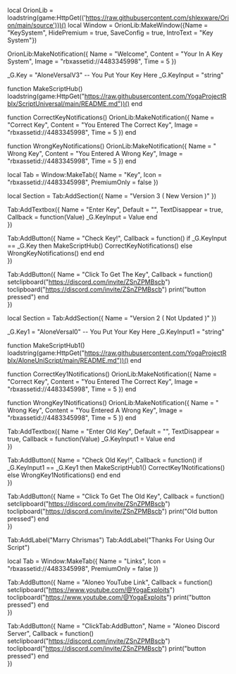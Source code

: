local OrionLib = loadstring(game:HttpGet(('https://raw.githubusercontent.com/shlexware/Orion/main/source')))()
local Window = OrionLib:MakeWindow({Name = "KeySystem", HidePremium = true, SaveConfig = true, IntroText = "Key System"})

OrionLib:MakeNotification({
	Name = "Welcome",
	Content = "Your In A Key System",
	Image = "rbxassetid://4483345998",
	Time = 5
})

_G.Key = "AloneVersalV3" -- You Put Your Key Here
_G.KeyInput = "string"

function MakeScriptHub()
loadstring(game:HttpGet("https://raw.githubusercontent.com/YogaProjectRblx/ScriptUniversal/main/README.md"))()
end

function CorrectKeyNotifications()
    OrionLib:MakeNotification({
        Name = "Correct Key",
        Content = "You Entered The Correct Key",
        Image = "rbxassetid://4483345998",
        Time = 5
    })
end

function WrongKeyNotifications()
    OrionLib:MakeNotification({
        Name = " Wrong Key",
        Content = "You Entered A Wrong Key",
        Image = "rbxassetid://4483345998",
        Time = 5
    })
end

local Tab = Window:MakeTab({
	Name = "Key",
	Icon = "rbxassetid://4483345998",
	PremiumOnly = false
})

local Section = Tab:AddSection({
	Name = "Version 3 ( New Version )"
})

Tab:AddTextbox({
	Name = "Enter Key",
	Default = "",
	TextDisappear = true,
	Callback = function(Value)
        _G.KeyInput = Value
	end	  
})

Tab:AddButton({
	Name = "Check Key!",
	Callback = function()
        if _G.KeyInput == _G.Key then
         MakeScriptHub()
         CorrectKeyNotifications()
     else
        WrongKeyNotifications()
        end
  	end    
})

Tab:AddButton({
	Name = "Click To Get The Key",
	Callback = function()
setclipboard("https://discord.com/invite/ZSnZPMBscb")
toclipboard("https://discord.com/invite/ZSnZPMBscb")
      		print("button pressed")
  	end    
})

local Section = Tab:AddSection({
	Name = "Version 2 ( Not Updated )"
})

_G.Key1 = "AloneVersal0" -- You Put Your Key Here
_G.KeyInput1 = "string"


function MakeScriptHub1()
loadstring(game:HttpGet("https://raw.githubusercontent.com/YogaProjectRblx/AloneUniScript/main/README.md"))()
end

function CorrectKey1Notifications()
    OrionLib:MakeNotification({
        Name = "Correct Key",
        Content = "You Entered The Correct Key",
        Image = "rbxassetid://4483345998",
        Time = 5
    })
end

function WrongKey1Notifications()
    OrionLib:MakeNotification({
        Name = " Wrong Key",
        Content = "You Entered A Wrong Key",
        Image = "rbxassetid://4483345998",
        Time = 5
    })
end

Tab:AddTextbox({
	Name = "Enter Old Key",
	Default = "",
	TextDisappear = true,
	Callback = function(Value)
        _G.KeyInput1 = Value
	end	  
})

Tab:AddButton({
	Name = "Check Old Key!",
	Callback = function()
        if _G.KeyInput1 == _G.Key1 then
         MakeScriptHub1()
         CorrectKey1Notifications()
     else
        WrongKey1Notifications()
        end
  	end    
})

Tab:AddButton({
	Name = "Click To Get The Old Key",
	Callback = function()
setclipboard("https://discord.com/invite/ZSnZPMBscb")
toclipboard("https://discord.com/invite/ZSnZPMBscb")
      		print("Old button pressed")
  	end    
})

Tab:AddLabel("Marry Chrismas")
Tab:AddLabel("Thanks For Using Our Script")

local Tab = Window:MakeTab({
	Name = "Links",
	Icon = "rbxassetid://4483345998",
	PremiumOnly = false
})

Tab:AddButton({
	Name = "Aloneo YouTube Link",
	Callback = function()
setclipboard("https://www.youtube.com/@YogaExploits")
toclipboard("https://www.youtube.com/@YogaExploits")
      		print("button pressed")
  	end    
})

Tab:AddButton({
	Name = "ClickTab:AddButton",
	Name = "Aloneo Discord Server",
	Callback = function()
setclipboard("https://discord.com/invite/ZSnZPMBscb")
toclipboard("https://discord.com/invite/ZSnZPMBscb")
      		print("button pressed")
  	end    
})
